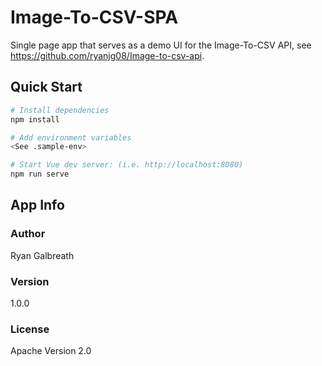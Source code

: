 # Image-To-CSV-SPA

Single page app that serves as a demo UI for the Image-To-CSV API, see https://github.com/ryanjg08/Image-to-csv-api.


## Quick Start

```bash
# Install dependencies
npm install

# Add environment variables
<See .sample-env>

# Start Vue dev server: (i.e. http://localhost:8080)
npm run serve
```

## App Info

### Author

Ryan Galbreath

### Version

1.0.0

### License

Apache Version 2.0
